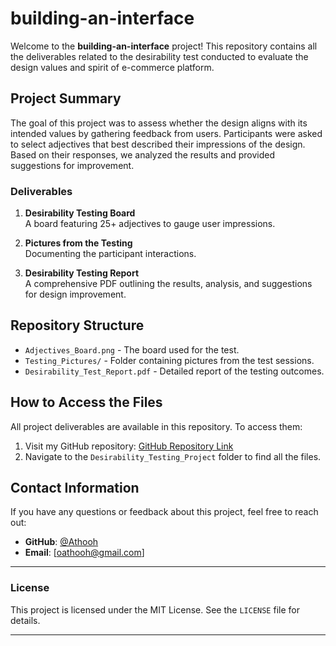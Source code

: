 # **building-an-interface**

Welcome to the **building-an-interface** project! This repository contains all the deliverables related to the desirability test conducted to evaluate the design values and spirit of e-commerce platform.

## **Project Summary**  

The goal of this project was to assess whether the design aligns with its intended values by gathering feedback from users. Participants were asked to select adjectives that best described their impressions of the design. Based on their responses, we analyzed the results and provided suggestions for improvement.

### **Deliverables**  
1. **Desirability Testing Board**  
   A board featuring 25+ adjectives to gauge user impressions.  

2. **Pictures from the Testing**  
   Documenting the participant interactions.  

3. **Desirability Testing Report**  
   A comprehensive PDF outlining the results, analysis, and suggestions for design improvement.

## **Repository Structure**  
- `Adjectives_Board.png` - The board used for the test.  
- `Testing_Pictures/` - Folder containing pictures from the test sessions.  
- `Desirability_Test_Report.pdf` - Detailed report of the testing outcomes.

## **How to Access the Files**  
All project deliverables are available in this repository. To access them:  

1. Visit my GitHub repository: [GitHub Repository Link](https://github.com/Athooh)  
2. Navigate to the `Desirability_Testing_Project` folder to find all the files.  

## **Contact Information**  
If you have any questions or feedback about this project, feel free to reach out:  
- **GitHub**: [@Athooh](https://github.com/Athooh)  
- **Email**: [oathooh@gmail.com]  

---

### **License**  
This project is licensed under the MIT License. See the `LICENSE` file for details.

---
